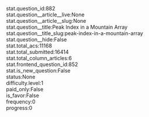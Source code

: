 stat.question_id:882  
stat.question__article__live:None  
stat.question__article__slug:None  
stat.question__title:Peak Index in a Mountain Array  
stat.question__title_slug:peak-index-in-a-mountain-array  
stat.question__hide:False  
stat.total_acs:11168  
stat.total_submitted:16414  
stat.total_column_articles:6  
stat.frontend_question_id:852  
stat.is_new_question:False  
status:None  
difficulty.level:1  
paid_only:False  
is_favor:False  
frequency:0  
progress:0  

